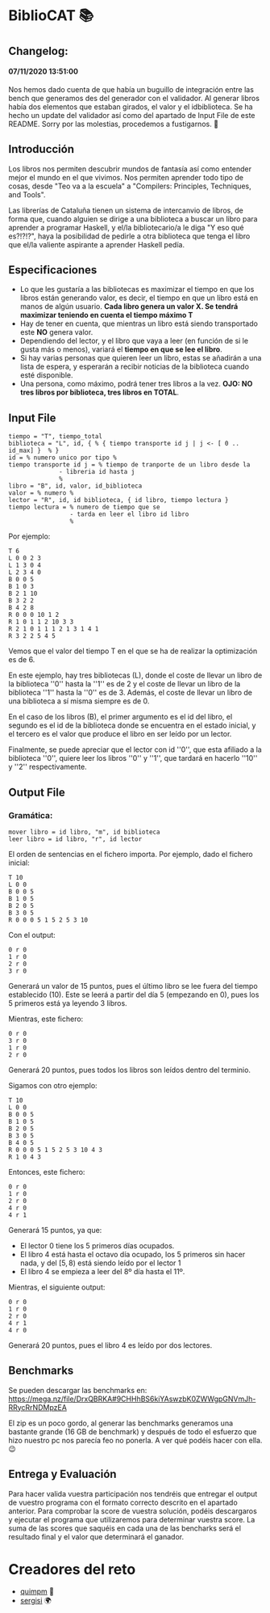 # BiblioCAT :books:

## Changelog:
#### 07/11/2020 13:51:00
Nos hemos dado cuenta de que había un buguillo de integración entre las bench que generamos des del generador con el validador. Al generar libros había dos elementos que estaban girados, el valor y el idbiblioteca. Se ha hecho un update del validador así como del apartado de Input File de este README. Sorry por las molestias, procedemos a fustigarnos. :pray:

## Introducción
Los libros nos permiten descubrir mundos de fantasía así como entender mejor el mundo en el que vivimos. Nos permiten aprender todo tipo de cosas, desde "Teo va a la escuela" a "Compilers: Principles, Techniques, and Tools".


Las librerías de Cataluña tienen un sistema de intercanvio de libros, de forma que, cuando alguien se dirige a una biblioteca a buscar un libro para aprender a programar Haskell, y el/la bibliotecario/a le diga "Y eso qué es?!?!?", haya la posibilidad de pedirle a otra biblioteca que tenga el libro que el/la valiente aspirante a aprender Haskell pedía.


## Especificaciones
* Lo que les gustaría a las bibliotecas es maximizar el tiempo en que los libros están generando valor, es decir, el tiempo en que un libro está en manos de algún usuario. **Cada libro genera un valor X. Se tendrá maximizar teniendo en cuenta el tiempo máximo T**
* Hay de tener en cuenta, que mientras un libro está siendo transportado este **NO** genera valor. 
* Dependiendo del lector, y el libro que vaya a leer (en función de si le gusta más o menos), variará el **tiempo  en que se lee el libro**.
* Si hay varias personas que quieren leer un libro, estas se añadirán a una lista de espera, y esperarán a recibir noticias de la biblioteca cuando esté disponible.
* Una persona, como máximo, podrá tener tres libros a la vez. **OJO: NO tres libros por biblioteca, tres libros en TOTAL**. 


## Input File
``` 
tiempo = "T", tiempo_total
biblioteca = "L", id, { % { tiempo transporte id j | j <- [ 0 .. id_max] }  % }
id = % numero unico por tipo %
tiempo transporte id j = % tiempo de tranporte de un libro desde la
              - libreria id hasta j
              %
libro = "B", id, valor, id_biblioteca
valor = % numero %
lector = "R", id, id biblioteca, { id libro, tiempo lectura }
tiempo lectura = % numero de tiempo que se
                 - tarda en leer el libro id libro
                 %
```

Por ejemplo:
```
T 6
L 0 0 2 3
L 1 3 0 4
L 2 3 4 0
B 0 0 5
B 1 0 3
B 2 1 10
B 3 2 2
B 4 2 8
R 0 0 0 10 1 2
R 1 0 1 1 2 10 3 3
R 2 1 0 1 1 1 2 1 3 1 4 1
R 3 2 2 5 4 5
```

Vemos que el valor del tiempo T en el que se ha de realizar la optimización es de 6.

En este ejemplo, hay tres bibliotecas (L), donde el coste de llevar un libro
de la biblioteca ''0'' hasta la ''1'' es de 2 y el coste de llevar
un libro de la biblioteca ''1'' hasta la ''0'' es de 3. Además, el coste de
llevar un libro de una biblioteca a sí misma siempre es de 0.


En el caso de los libros (B),  el primer argumento es el id del libro, 
el segundo es el id de la biblioteca donde se encuentra
en el estado inicial, y el tercero es el valor que produce el libro en
ser leído por un lector.


Finalmente, se puede apreciar que el lector con id ''0'', que esta afiliado
a la biblioteca ''0'', quiere leer los libros ''0'' y ''1'', que tardará en
hacerlo ''10'' y ''2'' respectivamente.

## Output File
### Gramática:
```
mover libro = id libro, "m", id biblioteca
leer libro = id libro, "r", id lector
```


El orden de sentencias en el fichero importa.
Por ejemplo, dado el fichero inicial:
```
T 10
L 0 0
B 0 0 5
B 1 0 5
B 2 0 5
B 3 0 5
R 0 0 0 5 1 5 2 5 3 10
```

Con el output:
```
0 r 0
1 r 0
2 r 0
3 r 0
```

Generará un valor de 15 puntos, pues el último
libro se lee fuera del tiempo establecido (10).
Este se leerá a partir del día 5 (empezando en 0),
pues los 5 primeros está ya leyendo 3 libros.


Mientras, este fichero:

```
0 r 0
3 r 0
1 r 0
2 r 0
```

Generará 20 puntos, pues todos los libros son leídos
dentro del terminio.


Sigamos con otro ejemplo:
```
T 10
L 0 0
B 0 0 5
B 1 0 5
B 2 0 5
B 3 0 5
B 4 0 5
R 0 0 0 5 1 5 2 5 3 10 4 3
R 1 0 4 3
```

Entonces, este fichero:
```
0 r 0
1 r 0
2 r 0
4 r 0
4 r 1
```
Generará 15 puntos, ya que:
+ El lector 0 tiene los 5 primeros días ocupados.
+ El libro 4 está hasta el octavo día ocupado, los
   5 primeros sin hacer nada, y del $[5, 8)$ está
   siendo leído por el lector 1
+ El libro 4 se empieza a leer del 8º día hasta el 11º.

Mientras, el siguiente output:
```
0 r 0
1 r 0
2 r 0
4 r 1
4 r 0
```
Generará 20 puntos, pues el libro 4 es leído por dos
lectores.


## Benchmarks
Se pueden descargar las benchmarks en: https://mega.nz/file/DrxQBRKA#9CHHhBS6kiYAswzbK0ZWWgpGNVmJh-RRycRrNDMpzEA


El zip es un poco gordo, al generar las benchmarks generamos una bastante grande (16 GB de benchmark) y después de todo el esfuerzo 
que hizo nuestro pc nos parecía feo no ponerla. A ver qué podéis hacer con ella. :wink:

## Entrega y Evaluación
Para hacer valida vuestra participación nos tendréis que entregar el output de vuestro programa con el formato correcto descrito en el apartado anterior. Para comprobar la score de vuestra solución, podéis descargaros y ejecutar el programa que utilizaremos para determinar vuestra score. 
La suma de las scores que saquéis en cada una de las bencharks será el resultado final y el valor que determinará el ganador.


# Creadores del reto
+ [quimpm](https://github.com/quimpm) :panda_face:
+ [sergisi](https://github.com/sergisi/) :earth_africa:
